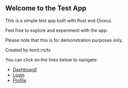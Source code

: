 <body>
  <div id="main"><link rel="stylesheet" href="https://unpkg.com/tailwindcss@^2.0/dist/tailwind.min.css"><div class="min-h-screen flex items-center justify-center bg-gradient-to-r from-blue-400 to-purple-500"><div class="w-full max-w-md bg-white p-6 rounded-lg shadow-md"><h2 class="text-3xl font-semibold mb-4 text-center text-gray-800">Welcome to the Test App</h2><p class="mb-4 text-gray-600">This is a simple test app built with Rust and Dioxus.</p><p class="mb-4 text-gray-600">Feel free to explore and experiment with the app.</p><p class="mb-2 text-gray-600">Please note that this is for demonstration purposes only.</p><p class="text-sm text-gray-500">Created by kord::rs/ts</p><span>You can click on the links below to navigate:</span><div class="mt-2"><ul class="space-y-2"><li><a data-dioxus-id="7" href="/dashboard" dioxus-prevent-default="onclick" class="ttext-gray hover:text-blue-500 cursor-pointer" id="" rel="" target="">Dashboard!</a></li><li><a data-dioxus-id="5" href="/login" dioxus-prevent-default="onclick" class="text-gray hover:text-blue-500 cursor-pointer" id="" rel="" target="">Login</a></li><li><a data-dioxus-id="3" href="/profile" dioxus-prevent-default="onclick" class="text-gray hover:text-blue-500 cursor-pointer" id="" rel="" target="">Profile</a></li></ul></div></div></div></div>
  <script type="module">
    import init from "/./assets/dioxus/name.js";
    init("/./assets/dioxus/name_bg.wasm").then(wasm => {
      if (wasm.__wbindgen_start == undefined) {
        wasm.main();
      }
    });
  </script>
  

<script>// Dioxus-CLI
// https://github.com/DioxusLabs/cli

(function () {
  var protocol = window.location.protocol === 'https:' ? 'wss:' : 'ws:';
  var url = protocol + '//' + window.location.host + '/_dioxus/ws';
  var poll_interval = 8080;
  var reload_upon_connect = () => {
      window.setTimeout(
          () => {
              var ws = new WebSocket(url);
              ws.onopen = () => window.location.reload();
              ws.onclose = reload_upon_connect;
          },
          poll_interval);
  };

  var ws = new WebSocket(url);
  ws.onmessage = (ev) => {
      if (ev.data == "reload") {
          window.location.reload();
      }
  };
  ws.onclose = reload_upon_connect;
})()</script><div id="loom-companion-mv3" ext-id="liecbddmkiiihnedobmlmillhodjkdmb"><section id="shadow-host-companion"></section></div></body>